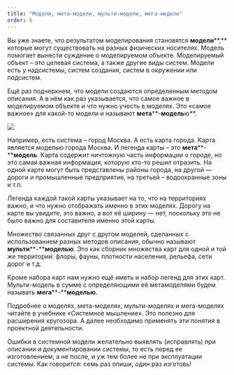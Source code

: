 ```yaml
---
title: "Модели, мета-модели, мульти-модели, мега-модели"
order: 6
---
```




Вы уже знаете, что результатом моделирования становятся **модели****,** которые могут существовать на разных физических носителях. Модель помогает вынести суждение о моделируемом объекте. Моделируемый объект – это целевая система, а также другие виды систем. Модели есть у надсистемы, систем создания, систем в окружении или подсистем.

Ещё раз подчеркнем, что модели создаются определенным методом описания. А в нём как раз указывается, что самое важное в моделируемом объекте и что нужно учесть в моделях. Это «самое важное» для какой-то модели и называют **мета****-****модель****ю**.


![](/text/Introduction-to-SThinking/2024-11-23T2158/6050/19.png)


Например, есть система – город Москва. А есть карта города. Карта является моделью города Москва. И легенда карты – это **мета****-****модель**. Карта содержит ничтожную часть информации о городе, но это самая важная информация, которую кто-то решил отразить. На одной карте могут быть представлены районы города, на другой — дороги и промышленные предприятия, на третьей – водоохранные зоны и т.п.

Легенда каждой такой карты указывает на то, что на территориях важно, и что нужно отображать именно в этих моделях. Дорогу на карте вы увидите, это важно, а вот её ширину — нет, поскольку это не было важно для составителя именно этой карты.

Множество связанных друг с другом моделей, сделанных с использованием разных методов описания, обычно называют **мульти****-****моделью**. Это как сборник множества карт для одной и той же территории: флоры, фауны, плотности населения, рельефа, сети дорог и т.д.

Кроме набора карт нам нужно ещё иметь и набор легенд для этих карт. Мульти-модель в сумме с определяющими её метамоделями будем называть **мега****-****моделью**.

Подробнее о моделях, мета-моделях, мульти-моделях и мега-моделях читайте в учебнике «Системное мышление». Это полезно для расширения кругозора. А далее необходимо применять эти понятия в проектной деятельности.

Ошибки в системной модели желательно выявлять (исправлять) при описании и документировании системы, то есть перед ее изготовлением, а не после, и уж тем более не при эксплуатации системы. Как говорится: семь раз опиши, один раз изготовь!

